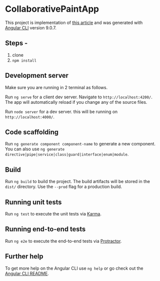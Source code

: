 # CollaborativePaintApp

This project is implementation of [this article](https://www.pusher.com/tutorials/collaborative-painting-angular) and was generated with [Angular CLI](https://github.com/angular/angular-cli) version 9.0.7.

## Steps - 
1. clone
2. `npm install` 

## Development server

Make sure you are running in 2 terminal as follows.

Run `ng serve` for a client dev server. Navigate to `http://localhost:4200/`. The app will automatically reload if you change any of the source files.

Run `node server` for a dev server. this will be running on `http://localhost:4000/`. 

## Code scaffolding

Run `ng generate component component-name` to generate a new component. You can also use `ng generate directive|pipe|service|class|guard|interface|enum|module`.

## Build

Run `ng build` to build the project. The build artifacts will be stored in the `dist/` directory. Use the `--prod` flag for a production build.

## Running unit tests

Run `ng test` to execute the unit tests via [Karma](https://karma-runner.github.io).

## Running end-to-end tests

Run `ng e2e` to execute the end-to-end tests via [Protractor](http://www.protractortest.org/).

## Further help

To get more help on the Angular CLI use `ng help` or go check out the [Angular CLI README](https://github.com/angular/angular-cli/blob/master/README.md).
